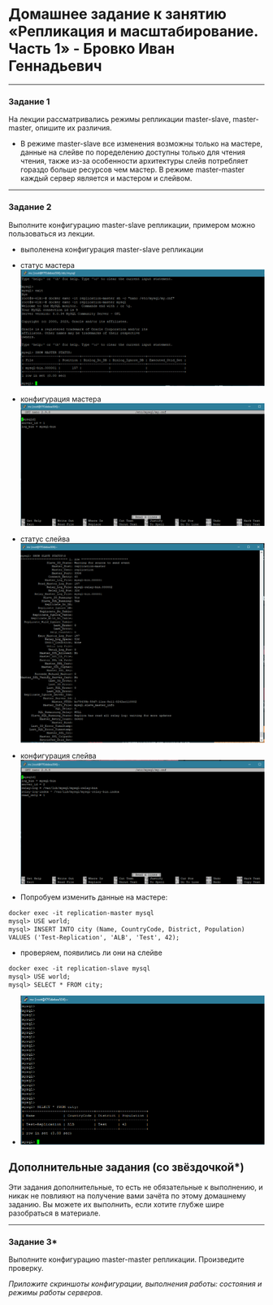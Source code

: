 # Домашнее задание к занятию «Репликация и масштабирование. Часть 1» - Бровко Иван Геннадьевич

---

### Задание 1

На лекции рассматривались режимы репликации master-slave, master-master, опишите их различия.

* В режиме master-slave все изменения возможны только на мастере, данные на слейве по поределению доступны только для чтения чтения, также из-за особенности архитектуры слейв потребляет гораздо больше ресурсов чем мастер. В режиме master-master каждый сервер является и мастером и слейвом.

---

### Задание 2

Выполните конфигурацию master-slave репликации, примером можно пользоваться из лекции.
* выполенена конфигурация master-slave репликации
* статус мастера ![скрин](img/hw-12-06/2.png)
* конфигурация мастера ![скрин](img/hw-12-06/master-config.png)
* статус слейва ![скрин](img/hw-12-06/2-1.png)
* конфигурация слейва ![скрин](img/hw-12-06/slave-config.png)

* Попробуем изменить данные на мастере:
```
docker exec -it replication-master mysql
mysql> USE world;
mysql> INSERT INTO city (Name, CountryCode, District, Population) VALUES ('Test-Replication', 'ALB', 'Test', 42);
```
* проверяем, появились ли они на слейве
```
docker exec -it replication-slave mysql
mysql> USE world;
mysql> SELECT * FROM city;
```
* ![скрин](img/hw-12-06/check-slave-base.png)


## Дополнительные задания (со звёздочкой*)
Эти задания дополнительные, то есть не обязательные к выполнению, и никак не повлияют на получение вами зачёта по этому домашнему заданию. Вы можете их выполнить, если хотите глубже шире разобраться в материале.

---

### Задание 3* 

Выполните конфигурацию master-master репликации. Произведите проверку.

*Приложите скриншоты конфигурации, выполнения работы: состояния и режимы работы серверов.*
